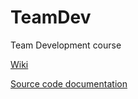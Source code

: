 # TeamDev
Team Development course 

[Wiki](https://github.com/dino4l/TeamDev/wiki)

[Source code documentation](https://dino4l.github.io/TeamDev/)

